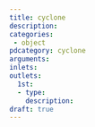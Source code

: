 ```yaml
---
title: cyclone
description:
categories:
 - object
pdcategory: cyclone
arguments:
inlets:
outlets:
  1st:
  - type:
    description:
draft: true
---
```

